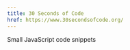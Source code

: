 ```yaml
---
title: 30 Seconds of Code
href: https://www.30secondsofcode.org/
---
```


Small JavaScript code snippets
